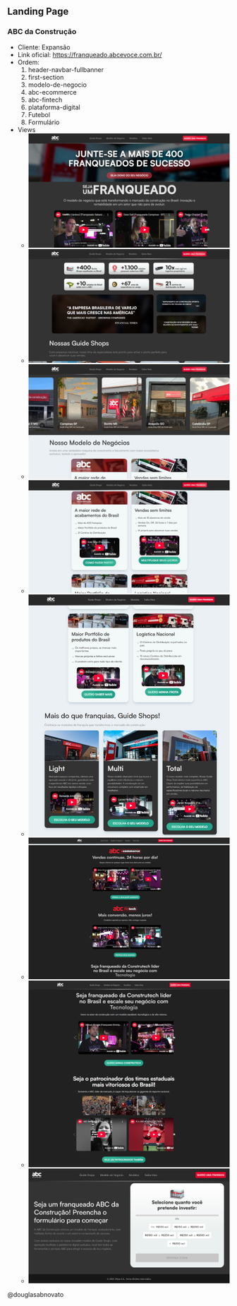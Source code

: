 ## Landing Page 

### ABC da Construção

- Cliente: Expansão
- Link oficial: https://franqueado.abcevoce.com.br/
- Ordem:
    1. header-navbar-fullbanner
    2. first-section
    3. modelo-de-negocio
    4. abc-ecommerce
    5. abc-fintech
    6. plataforma-digital
    7. Futebol
    8. Formulário
- Views
    - ![View 1](./github/view-1.jpg)
    - ![View 2](./github/view-2.jpg)
    - ![View 3](./github/view-3.jpg)
    - ![View 4](./github/view-4.jpg)
    - ![View 5](./github/view-5.jpg)
    - ![View 6](./github/view-6.jpg)
    - ![View 7](./github/view-7.jpg)
    - ![View 8](./github/view-8.jpg)

@douglasabnovato

